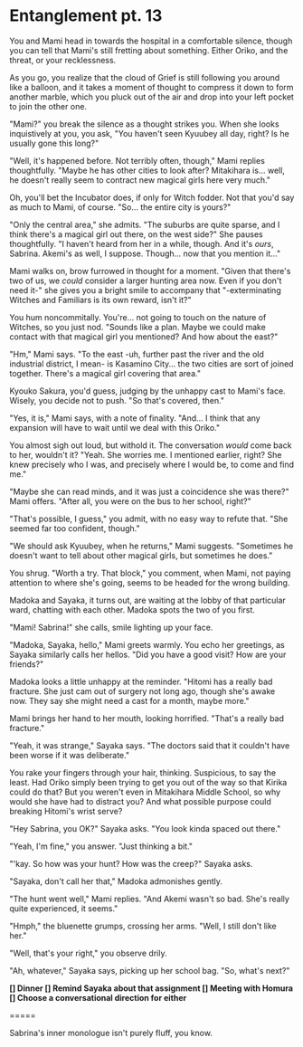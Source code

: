 # Entanglement pt. 13

You and Mami head in towards the hospital in a comfortable silence, though you can tell that Mami's still fretting about something. Either Oriko, and the threat, or your recklessness.

As you go, you realize that the cloud of Grief is still following you around like a balloon, and it takes a moment of thought to compress it down to form another marble, which you pluck out of the air and drop into your left pocket to join the other one.

"Mami?" you break the silence as a thought strikes you. When she looks inquistively at you, you ask, "You haven't seen Kyuubey all day, right? Is he usually gone this long?"

"Well, it's happened before. Not terribly often, though," Mami replies thoughtfully. "Maybe he has other cities to look after? Mitakihara is... well, he doesn't really seem to contract new magical girls here very much."

Oh, you'll bet the Incubator does, if only for Witch fodder. Not that you'd say as much to Mami, of course. "So... the entire city is yours?"

"Only the central area," she admits. "The suburbs are quite sparse, and I think there's a magical girl out there, on the west side?" She pauses thoughtfully. "I haven't heard from her in a while, though. And it's *ours*, Sabrina. Akemi's as well, I suppose. Though... now that you mention it..."

Mami walks on, brow furrowed in thought for a moment. "Given that there's two of us, we *could* consider a larger hunting area now. Even if you don't need it-" she gives you a bright smile to accompany that "-exterminating Witches and Familiars is its own reward, isn't it?"

You hum noncommitally. You're... not going to touch on the nature of Witches, so you just nod. "Sounds like a plan. Maybe we could make contact with that magical girl you mentioned? And how about the east?"

"Hm," Mami says. "To the east -uh, further past the river and the old industrial district, I mean- is Kasamino City... the two cities are sort of joined together. There's a magical girl covering that area."

Kyouko Sakura, you'd guess, judging by the unhappy cast to Mami's face. Wisely, you decide not to push. "So that's covered, then."

"Yes, it is," Mami says, with a note of finality. "And... I think that any expansion will have to wait until we deal with this Oriko."

You almost sigh out loud, but withold it. The conversation *would* come back to her, wouldn't it? "Yeah. She worries me. I mentioned earlier, right? She knew precisely who I was, and precisely where I would be, to come and find me."

"Maybe she can read minds, and it was just a coincidence she was there?" Mami offers. "After all, you were on the bus to her school, right?"

"That's possible, I guess," you admit, with no easy way to refute that. "She seemed far too confident, though."

"We should ask Kyuubey, when he returns," Mami suggests. "Sometimes he doesn't want to tell about other magical girls, but sometimes he does."

You shrug. "Worth a try. That block," you comment, when Mami, not paying attention to where she's going, seems to be headed for the wrong building.

Madoka and Sayaka, it turns out, are waiting at the lobby of that particular ward, chatting with each other. Madoka spots the two of you first.

"Mami! Sabrina!" she calls, smile lighting up your face.

"Madoka, Sayaka, hello," Mami greets warmly. You echo her greetings, as Sayaka similarly calls her hellos. "Did you have a good visit? How are your friends?"

Madoka looks a little unhappy at the reminder. "Hitomi has a really bad fracture. She just cam out of surgery not long ago, though she's awake now. They say she might need a cast for a month, maybe more."

Mami brings her hand to her mouth, looking horrified. "That's a really bad fracture."

"Yeah, it was strange," Sayaka says. "The doctors said that it couldn't have been worse if it was deliberate."

You rake your fingers through your hair, thinking. Suspicious, to say the least. Had Oriko simply been trying to get you out of the way so that Kirika could do that? But you weren't even in Mitakihara Middle School, so why would she have had to distract you? And what possible purpose could breaking Hitomi's wrist serve?

"Hey Sabrina, you OK?" Sayaka asks. "You look kinda spaced out there."

"Yeah, I'm fine," you answer. "Just thinking a bit."

"'kay. So how was your hunt? How was the creep?" Sayaka asks.

"Sayaka, don't call her that," Madoka admonishes gently.

"The hunt went well," Mami replies. "And Akemi wasn't so bad. She's really quite experienced, it seems."

"Hmph," the bluenette grumps, crossing her arms. "Well, I still don't like her."

"Well, that's your right," you observe drily.

"Ah, whatever," Sayaka says, picking up her school bag. "So, what's next?"

**\[] Dinner
\[] Remind Sayaka about that assignment
\[] Meeting with Homura
\[] Choose a conversational direction for either**

\=====​

Sabrina's inner monologue isn't purely fluff, you know.
